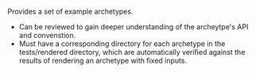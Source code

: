 Provides a set of example archetypes.

* Can be reviewed to gain deeper understanding of the archeytpe's API and convenstion.
* Must have a corresponding directory for each archetype in the tests/rendered directory, which are automatically verified
against the results of rendering an archetype with fixed inputs.